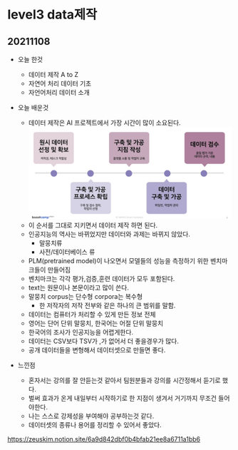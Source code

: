 # level3 data제작

## 20211108
- 오늘 한것
    - 데이터 제작 A to Z
    - 자연어 처리 데이터 기초
    - 자언어처리 데이터 소개

- 오늘 배운것
    - 데이터 제작은 AI 프로젝트에서 가장 시간이 많이 소요된다.
    ![picture 1](images/65530a1bc87c2d4cc7641c0bacf8a9fbf8c8b363e736e2ee440d85295f369168.png) 
    - 이 순서를 그대로 지키면서 데이터 제작 하면 된다.
    - 인공지능의 역사는 바뀌었지만 데이터와 과제는 바뀌지 않았다.
        - 말뭉치류
        - 사전/데이터베이스 류
    - PLM(pretrained model)이 나오면서 모델들의 성능을 측정하기 위한 벤치마크들이 만들어짐
    - 벤치마크는 각각 평가,검증,훈련 데이터가 모두 포함된다.
    - text는 원문이나 본문이라고 많이 쓴다.
    - 말뭉치 corpus는 단수형 corpora는 복수형
        - 한 저작자의 저작 전부와 같은 하나의 큰 범위를 말함.
    - 데이터는 컴퓨터가 처리할 수 있게 만든 정보 전체
    - 영어는 단어 단위 말뭉치, 한국어는 어절 단위 말뭉치
    - 한국어의 조사가 인공지능을 어렵게한다.
    - 데이터는 CSV보다 TSV가 ,가 없어서 더 좋을경우가 많다.
    - 공개 데이터들을 변형해서 데이터셋으로 만들면 좋다.
    


- 느낀점
    - 혼자서는 강의를 잘 안듣는것 같아서 팀원분들과 강의를 시간정해서 듣기로 했다.
    - 벌써 효과가 온게 내일부터 시작하기로 한 지점이 생겨서 거기까지 무조건 들어야한다.
    - 나는 스스로 강제성을 부여해야 공부하는것 같다.
    - 데이터셋의 종류나 용어를 정리할 수 있어서 좋았다.

https://zeuskim.notion.site/6a9d842dbf0b4bfab21ee8a6711a1bb6